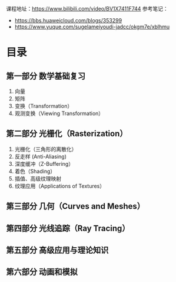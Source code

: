 课程地址：https://www.bilibili.com/video/BV1X7411F744
参考笔记：
* https://bbs.huaweicloud.com/blogs/353299
* https://www.yuque.com/sugelameiyoudi-jadcc/okgm7e/xblhmu


# 目录

## 第一部分 数学基础复习
1. 向量
2. 矩阵
3. 变换（Transformation）
4. 观测变换（Viewing Transformation）

## 第二部分 光栅化（Rasterization）
1. 光栅化（三角形的离散化）
2. 反走样 (Anti-Aliasing)
3. 深度缓冲（Z-Buffering）
4. 着色（Shading）
5. 插值、高级纹理映射
6. 纹理应用（Applications of Textures）

## 第三部分 几何（Curves and Meshes）

## 第四部分 光线追踪（Ray Tracing）

## 第五部分 高级应用与理论知识

## 第六部分 动画和模拟




















